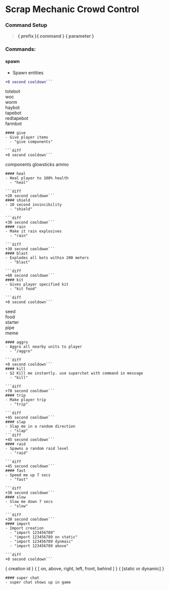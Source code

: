 # Scrap Mechanic Crowd Control

### Command Setup
> **{ prefix }{ command }  { parameter }**

### Commands:
        
#### spawn
- Spawn entities

```diff
+0 second cooldown```
```
totebot         
woc          
worm        
haybot        
tapebot        
redtapebot        
farmbot
```           
#### give
- Give player items
  - "give components"

```diff
+0 second cooldown```
```
components
glowsticks
ammo
```   
#### heal
- Heal player to 100% health
  - "heal"

```diff
+20 second cooldown```
#### shield
- 10 second invincibility
  - "shield"

```diff
+30 second cooldown```
#### rain
- Make it rain explosives
  - "rain"

```diff
+30 second cooldown```
#### blast
- Explodes all bots within 200 meters
  - "blast"

```diff
+60 second cooldown```
#### kit
- Gives player specified kit
  - "kit food"

```diff
+0 second cooldown```
```
seed        
food       
starter      
pipe     
meme
```            
#### aggro
- Aggro all nearby units to player
  - "/aggro"

```diff
+0 second cooldown```
#### kill
- $2 Kill me instantly. use superchat with command in message
  - "kill"

```diff
+70 second cooldown```
#### trip
- Make player trip
  - "trip" 

```diff
+45 second cooldown```
#### slap
- Slap me in a random direction
  - "slap" 
```diff
+45 second cooldown```
#### raid
- Spawns a random raid level
  - "raid"

```diff
+45 second cooldown```
#### fast
- Speed me up 7 secs
  - "fast"

```diff
+30 second cooldown```
#### slow
- Slow me down 7 secs
  - "slow"

```diff
+30 second cooldown```
#### import
- Import creation
  - "import 123456789"
  - "import 123456789 on static"
  - "import 123456789 dynmaic"
  - "import 123456789 above"

```diff
+0 second cooldown```
```
{ creation id } { [ on, above, right, left, front, behind ] } { [static or dynamic] }
```
#### super chat
- super chat shows up in game
